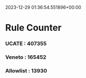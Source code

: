 2023-12-29 01:36:54.551896+00:00
# Rule Counter 
 ### UCATE : 407355

 ### Veneto : 165452

 ### Allowlist : 13930